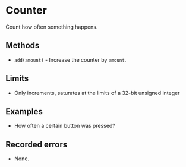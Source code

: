 # Counter

Count how often something happens.

## Methods

* `add(amount)` - Increase the counter by `amount`.

## Limits

* Only increments, saturates at the limits of a 32-bit unsigned integer

## Examples

* How often a certain button was pressed?

## Recorded errors

* None.
